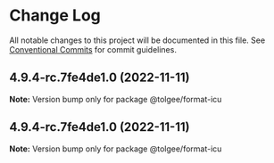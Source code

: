 # Change Log

All notable changes to this project will be documented in this file.
See [Conventional Commits](https://conventionalcommits.org) for commit guidelines.

## 4.9.4-rc.7fe4de1.0 (2022-11-11)

**Note:** Version bump only for package @tolgee/format-icu





## 4.9.4-rc.7fe4de1.0 (2022-11-11)

**Note:** Version bump only for package @tolgee/format-icu
